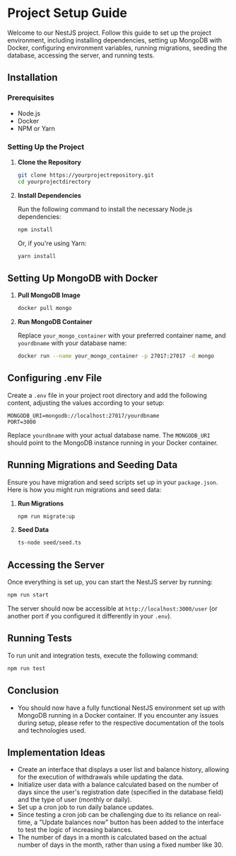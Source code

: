 # Project Setup Guide

Welcome to our NestJS project. Follow this guide to set up the project environment, including installing dependencies, setting up MongoDB with Docker, configuring environment variables, running migrations, seeding the database, accessing the server, and running tests.

## Installation

### Prerequisites

- Node.js
- Docker
- NPM or Yarn

### Setting Up the Project

1. **Clone the Repository**

   ```bash
   git clone https://yourprojectrepository.git
   cd yourprojectdirectory
   ```

2. **Install Dependencies**

   Run the following command to install the necessary Node.js dependencies:

   ```bash
   npm install
   ```

   Or, if you're using Yarn:

   ```bash
   yarn install
   ```

## Setting Up MongoDB with Docker

1. **Pull MongoDB Image**

   ```bash
   docker pull mongo
   ```

2. **Run MongoDB Container**

   Replace `your_mongo_container` with your preferred container name, and `yourdbname` with your database name:

   ```bash
   docker run --name your_mongo_container -p 27017:27017 -d mongo
   ```

## Configuring .env File

Create a `.env` file in your project root directory and add the following content, adjusting the values according to your setup:

```plaintext
MONGODB_URI=mongodb://localhost:27017/yourdbname
PORT=3000
```

Replace `yourdbname` with your actual database name. The `MONGODB_URI` should point to the MongoDB instance running in your Docker container.

## Running Migrations and Seeding Data

Ensure you have migration and seed scripts set up in your `package.json`. Here is how you might run migrations and seed data:

1. **Run Migrations**

   ```bash
   npm run migrate:up
   ```

2. **Seed Data**

   ```bash
   ts-node seed/seed.ts
   ```

## Accessing the Server

Once everything is set up, you can start the NestJS server by running:

```bash
npm run start
```

The server should now be accessible at `http://localhost:3000/user` (or another port if you configured it differently in your `.env`).

## Running Tests

To run unit and integration tests, execute the following command:

```bash
npm run test
```

## Conclusion

- You should now have a fully functional NestJS environment set up with MongoDB running in a Docker container. If you encounter any issues during setup, please refer to the respective documentation of the tools and technologies used.

## Implementation Ideas
- Create an interface that displays a user list and balance history, allowing for the execution of withdrawals while updating the data.
- Initialize user data with a balance calculated based on the number of days since the user's registration date (specified in the database field) and the type of user (monthly or daily).
- Set up a cron job to run daily balance updates.
- Since testing a cron job can be challenging due to its reliance on real-time, a "Update balances now" button has been added to the interface to test the logic of increasing balances.
- The number of days in a month is calculated based on the actual number of days in the month, rather than using a fixed number like 30.